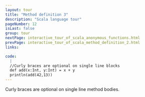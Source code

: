 ```yaml
---
layout: tour
title: "Method definition 3"
description: "Scala language tour"
pageNumber: 12
isLast: false
group: tour
nextPage: interactive_tour_of_scala_anonymous_functions.html
prevPage: interactive_tour_of_scala_method_definition_2.html
links:

code:
  |
  //Curly braces are optional on single line blocks  
  def add(x:Int, y:Int) = x + y  
  println(add(42,13))  
---
```


Curly braces are optional on single line method bodies.
